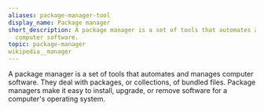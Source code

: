 ```yaml
---
aliases: package-manager-tool
display_name: Package manager
short_description: A package manager is a set of tools that automates and manages
  computer software.
topic: package-manager
wikipedia__manager
---
```

A package manager is a set of tools that automates and manages computer software. They deal with packages, or collections, of bundled files. Package managers make it easy to install, upgrade, or remove software for a computer's operating system.
